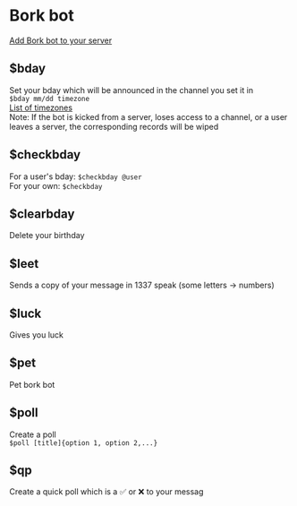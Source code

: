 # Bork bot
[Add Bork bot to your server](https://discord.com/api/oauth2/authorize?client_id=725121351584710707&permissions=518208&scope=bot)
## $bday
Set your bday which will be announced in the channel you set it in  
`$bday mm/dd timezone`  
[List of timezones](https://en.wikipedia.org/wiki/List_of_tz_database_time_zones)  
Note: If the bot is kicked from a server, loses access to a channel, or a user leaves a server, the corresponding records will be wiped


## $checkbday
For a user's bday: `$checkbday @user`  
For your own: `$checkbday`
## $clearbday
Delete your birthday
## $leet
Sends a copy of your message in 1337 speak (some letters -> numbers)
## $luck
Gives you luck
## $pet
Pet bork bot
## $poll
Create a poll  
`$poll [title]{option 1, option 2,...}`
## $qp
Create a quick poll which is a ✅ or ❌ to your messag
